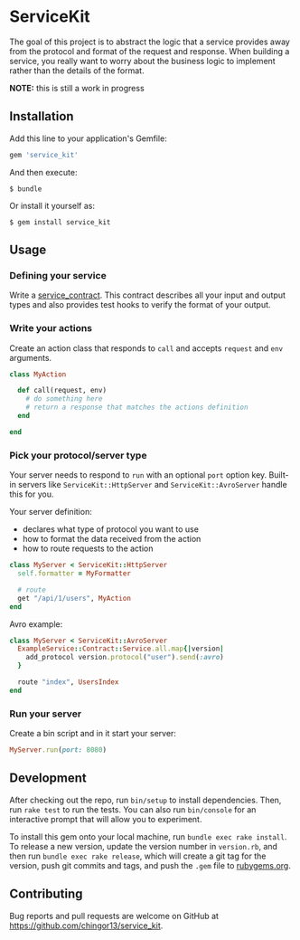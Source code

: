 # ServiceKit

The goal of this project is to abstract the logic that a service provides away from the protocol and format of the request and response. When building a service, you really want to worry about the business logic to implement rather than the details of the format.

**NOTE:** this is still a work in progress

## Installation

Add this line to your application's Gemfile:

```ruby
gem 'service_kit'
```

And then execute:

    $ bundle

Or install it yourself as:

    $ gem install service_kit

## Usage

### Defining your service

Write a [service_contract](https://github.com/chingor13/service_contract). This contract describes all your input and output types and also provides test hooks to verify the format of your output.

### Write your actions

Create an action class that responds to `call` and accepts `request` and `env` arguments.

```ruby
class MyAction

  def call(request, env)
    # do something here
    # return a response that matches the actions definition
  end

end
```

### Pick your protocol/server type

Your server needs to respond to `run` with an optional `port` option key. Built-in servers like `ServiceKit::HttpServer` and `ServiceKit::AvroServer` handle this for you.

Your server definition:

* declares what type of protocol you want to use
* how to format the data received from the action
* how to route requests to the action

```ruby
class MyServer < ServiceKit::HttpServer
  self.formatter = MyFormatter

  # route
  get "/api/1/users", MyAction
end
```

Avro example:

```ruby
class MyServer < ServiceKit::AvroServer
  ExampleService::Contract::Service.all.map{|version|
    add_protocol version.protocol("user").send(:avro)
  }

  route "index", UsersIndex
end
```

### Run your server

Create a bin script and in it start your server:

```ruby
MyServer.run(port: 8080)
```

## Development

After checking out the repo, run `bin/setup` to install dependencies. Then, run `rake test` to run the tests. You can also run `bin/console` for an interactive prompt that will allow you to experiment.

To install this gem onto your local machine, run `bundle exec rake install`. To release a new version, update the version number in `version.rb`, and then run `bundle exec rake release`, which will create a git tag for the version, push git commits and tags, and push the `.gem` file to [rubygems.org](https://rubygems.org).

## Contributing

Bug reports and pull requests are welcome on GitHub at https://github.com/chingor13/service_kit.
